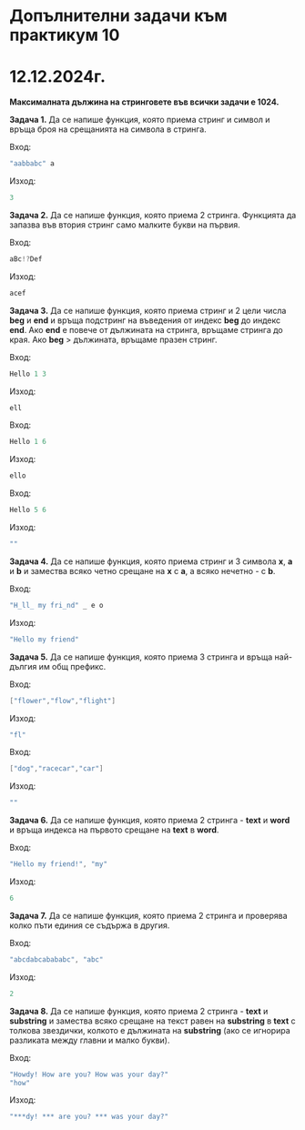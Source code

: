 # Допълнителни задачи към практикум 10
# 12.12.2024г.

**Максималната дължина на стринговете във всички задачи е 1024.**

**Задача 1.** Да се напише функция, която приема стринг и символ и връща броя на срещанията на символа в стринга.<br />

Вход: 
```c++
"aabbabc" a
```
Изход: 
```c++
3
```

**Задача 2.** Да се напише функция, която приема 2 стринга. Функцията да запазва във втория стринг само малките букви на първия. <br />

Вход: 
```c++
aBc!?Def
```
Изход:
```c++
acef
```

**Задача 3.** Да се напише функция, която приема стринг и 2 цели числа **beg** и **end** и връща подстринг на въведения от индекс **beg** до индекс **end**. Ако **end** е повече от дължината на стринга, връщаме стринга до края. Ако **beg** > дължината, връщаме празен стринг.<br />

Вход: 
```c++
Hello 1 3
```
Изход: 
```c++
ell
```
Вход: 
```c++
Hello 1 6
```
Изход: 
```c++
ello
```

Вход:
```c++
Hello 5 6
```
Изход:
```c++
""
```

**Задача 4.** Да се напише функция, която приема стринг и 3 символа **x**, **a** и **b** и замества всяко четно срещане на **x** с **a**, а всяко нечетно - с **b**.<br />

Вход: 
```c++
"H_ll_ my fri_nd" _ e o
```
Изход: 
```c++
"Hello my friend"
```

**Задача 5.**  Да се напише функция, която приема 3 стринга и връща най-дългия им общ префикс.<br />

Вход:
```c++
["flower","flow","flight"]
```
Изход: 
```c++
"fl"
```

Вход: 
```c++
["dog","racecar","car"]
```
Изход:
```c++
""
```

**Задача 6.** Да се напише функция, която приема 2 стринга - **text** и **word** и връща индекса на първото срещане на **text**  в **word**.<br />

Вход: 
```c++
"Hello my friend!", "my"
```
Изход: 
```c++
6
```

**Задача 7.** Да се напише функция, която приема 2 стринга и проверява колко пъти единия се съдържа в другия.<br />

Вход: 
```c++
"abcdabcabababc", "abc"
```
Изход: 
```c++
2
```

**Задача 8.** Да се напише функция, която приема 2 стринга - **text** и **substring** и замества всяко срещане на текст равен на **substring** в **text** с толкова звездички, колкото е дължината на  **substring** (ако се игнорира разликата между главни и малко букви).<br />

Вход: 
```c++
"Howdy! How are you? How was your day?"
"how"
```
Изход:
```c++
"***dy! *** are you? *** was your day?"
```

